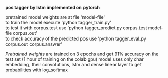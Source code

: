 **pos tagger by lstm implemented on pytorch**


pretrained model weights are at file 'model-file'   
to train the model execute 'python tagger_train.py'   
to test it with corpus.test use 'python tagger_predict.py corpus.test model-file corpus.out'   
to check accuracy of the predicted pos use 'python tagger_eval.py corpus.out corpus.answer'   
   
*Pretrained weights* are trained on 3 epochs and get 91% accuracy on the test set (1 hour of training on the colab gpu)
model uses only char embedding, their convolutions, lstm and dense linear layer to get probabilities with log_softmax
